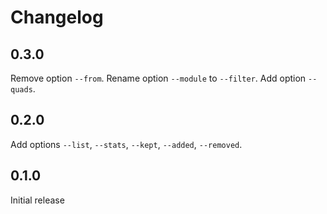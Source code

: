 # Changelog

## 0.3.0

Remove option `--from`. Rename option `--module` to `--filter`. Add option `--quads`.

## 0.2.0

Add options `--list`, `--stats`, `--kept`, `--added`, `--removed`. 

## 0.1.0

Initial release

